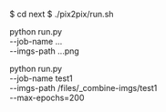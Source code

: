 $ cd next
$ ./pix2pix/run.sh

python run.py \
  --job-name ... \
  --imgs-path ...png

python run.py \
  --job-name test1 \
  --imgs-path /files/_combine-imgs/test1 \
  --max-epochs=200